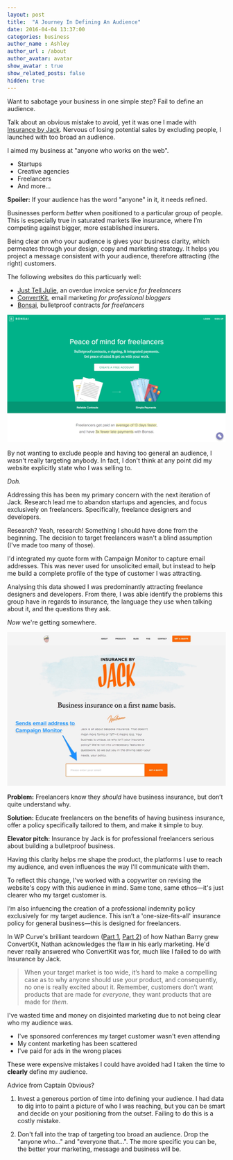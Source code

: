 ```yaml
---
layout: post
title:  "A Journey In Defining An Audience"
date: 2016-04-04 13:37:00
categories: business
author_name : Ashley
author_url : /about
author_avatar: avatar
show_avatar : true
show_related_posts: false
hidden: true
---
```


Want to sabotage your business in one simple step? Fail to define an audience.

Talk about an obvious mistake to avoid, yet it was one I made with <a href="http://insurancebyjack.co.uk">Insurance by Jack</a>. Nervous of losing potential sales by excluding people, I launched with too broad an audience.

I aimed my business at "anyone who works on the web".

* Startups
* Creative agencies
* Freelancers
* And more…

__Spoiler:__ If your audience has the word "anyone" in it, it needs refined.

Businesses perform _better_ when positioned to a particular group of people. This is especially true in saturated markets like insurance, where I’m competing against bigger, more established insurers.

Being clear on who your audience is gives your business clarity, which permeates through your design, copy and marketing strategy. It helps you project a message consistent with your audience, therefore attracting (the right) customers.

The following websites do this particuarly well:

* <a href="http://justtelljulie.com/">Just Tell Julie</a>, an overdue invoice service _for freelancers_
* <a href="http://convertkit.com/">ConvertKit</a>, email marketing _for professional bloggers_
* <a href="https://www.hellobonsai.com/">Bonsai</a>, bulletproof contracts _for freelancers_

<img src="/img/blog/bonsai.jpg" alt="Bonsai positions itself to freelancers">

By not wanting to exclude people and having too general an audience, I wasn't really targeting anybody. In fact, I don't think at any point did my website explicitly state who I was selling to.

_Doh._

Addressing this has been my primary concern with the next iteration of Jack. Research lead me to abandon startups and agencies, and focus exclusively on freelancers. Specifically, freelance designers and developers.

Research? Yeah, research! Something I should have done from the beginning. The decision to target freelancers wasn't a blind assumption (I've made too many of those).

I'd integrated my quote form with Campaign Monitor to capture email addresses. This was never used for unsolicited email, but instead to help me build a complete profile of the type of customer I was attracting. 

Analysing this data showed I was predominantly attracting freelance designers and developers. From there, I was able identify the problems this group have in regards to insurance, the language they use when talking about it, and the questions they ask.

_Now_ we're getting somewhere.

<img src="/img/blog/campaignmonitorcta.jpg" alt="Quote form integrated with Campaign Monitor">

<strong>Problem:</strong> Freelancers know they _should_ have business insurance, but don’t quite understand why.

<strong>Solution:</strong> Educate freelancers on the benefits of having business insurance, offer a policy specifically tailored to them, and make it simple to buy.

<strong>Elevator pitch:</strong> Insurance by Jack is for professional freelancers serious about building a bulletproof business.

Having this clarity helps me shape the product, the platforms I use to reach my audience, and even influences the way I'll communicate with them.

To reflect this change, I've worked with a copywriter on revising the website's copy with this audience in mind. Same tone, same ethos—it's just clearer who my target customer is.

I’m also infuencing the creation of a professional indemnity policy exclusively for my target audience. This isn’t a 'one-size-fits-all' insurance policy for general business—this is designed for freelancers.

In WP Curve's brilliant teardown (<a href="http://wpcurve.com/convertkit/">Part 1</a>, <a href="http://wpcurve.com/convertkit-2/">Part 2</a>) of how Nathan Barry grew ConvertKit, Nathan acknowledges the flaw in his early marketing. He'd never really answered who ConvertKit was for, much like I failed to do with Insurance by Jack.

<blockquote>When your target market is too wide, it’s hard to make a compelling case as to why anyone should use your product, and consequently, no one is really excited about it. Remember, customers don’t want products that are made for <em>everyone</em>, they want products that are made for <em>them</em>.</blockquote>

I've wasted time and money on disjointed marketing due to not being clear who my audience was.

* I've sponsored conferences my target customer wasn't even attending
* My content marketing has been scattered
* I've paid for ads in the wrong places

These were expensive mistakes I could have avoided had I taken the time to __clearly__ define my audience.

Advice from Captain Obvious?

1. Invest a generous portion of time into defining your audience. I had data to dig into to paint a picture of who I was reaching, but you can be smart and decide on your positioning from the outset. Failing to do this is a costly mistake.

2. Don't fall into the trap of targeting too broad an audience. Drop the "anyone who…" and "everyone that…". The more specific you can be, the better your marketing, message and business will be.